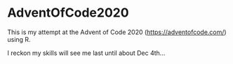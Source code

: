 # AdventOfCode2020

This is my attempt at the Advent of Code 2020 (https://adventofcode.com/) using R.

I reckon my skills will see me last until about Dec 4th...
